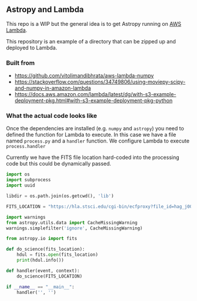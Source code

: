 ## Astropy and Lambda

This repo is a WIP but the general idea is to get Astropy running on [AWS Lambda](https://aws.amazon.com/lambda/).

This repository is an example of a directory that can be zipped up and deployed to Lambda.

### Built from

- https://github.com/vitolimandibhrata/aws-lambda-numpy
- https://stackoverflow.com/questions/34749806/using-moviepy-scipy-and-numpy-in-amazon-lambda
- https://docs.aws.amazon.com/lambda/latest/dg/with-s3-example-deployment-pkg.html#with-s3-example-deployment-pkg-python

### What the actual code looks like

Once the dependencies are installed (e.g. `numpy` and `astropy`) you need to defined the function for Lambda to execute. In this case we have a file named `process.py` and a `handler` function. We configure Lambda to execute `process.handler`

Currently we have the FITS file location hard-coded into the processing code but this could be dynamically passed. 

```python
import os
import subprocess
import uuid

libdir = os.path.join(os.getcwd(), 'lib')

FITS_LOCATION = "https://hla.stsci.edu/cgi-bin/ecfproxy?file_id=hag_j004524.96+403851.8_j8hpdcaoq_v01.drizzle.fits"

import warnings
from astropy.utils.data import CacheMissingWarning
warnings.simplefilter('ignore', CacheMissingWarning)

from astropy.io import fits

def do_science(fits_location):
    hdul = fits.open(fits_location)
    print(hdul.info())

def handler(event, context):
    do_science(FITS_LOCATION)

if __name__ == "__main__":
    handler('', '')

```
